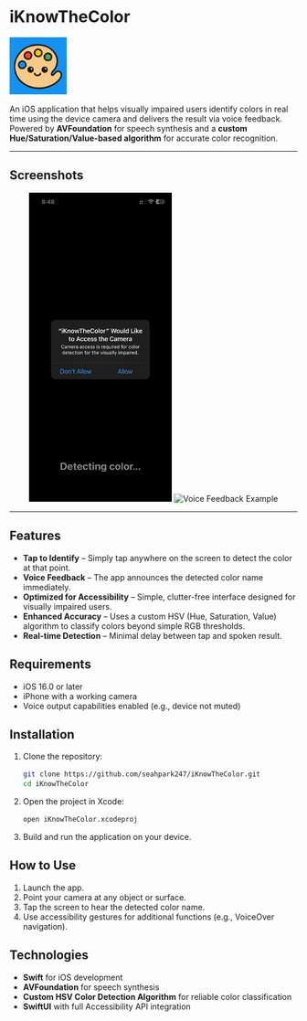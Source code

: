 # iKnowTheColor

<img src="./images/app_icon.png" height="100" alt="App Icon">

An iOS application that helps visually impaired users identify colors in real time using the device camera and delivers the result via voice feedback.  
Powered by **AVFoundation** for speech synthesis and a **custom Hue/Saturation/Value-based algorithm** for accurate color recognition.

---

## Screenshots

<p align="center">
  <img src="./images/main_screenshot.PNG" alt="Main Screen" width="250">
  <img src="./images/main_screenshot2.PNG" alt="Voice Feedback Example" width="250">
</p>

---

## Features

* **Tap to Identify** – Simply tap anywhere on the screen to detect the color at that point.
* **Voice Feedback** – The app announces the detected color name immediately.
* **Optimized for Accessibility** – Simple, clutter-free interface designed for visually impaired users.
* **Enhanced Accuracy** – Uses a custom HSV (Hue, Saturation, Value) algorithm to classify colors beyond simple RGB thresholds.
* **Real-time Detection** – Minimal delay between tap and spoken result.

## Requirements

* iOS 16.0 or later
* iPhone with a working camera
* Voice output capabilities enabled (e.g., device not muted)

## Installation

1. Clone the repository:
   ```bash
   git clone https://github.com/seahpark247/iKnowTheColor.git
   cd iKnowTheColor
2. Open the project in Xcode:
   ```bash
   open iKnowTheColor.xcodeproj
3. Build and run the application on your device.

## How to Use
1. Launch the app.
2. Point your camera at any object or surface.
3. Tap the screen to hear the detected color name.
4. Use accessibility gestures for additional functions (e.g., VoiceOver navigation).

## Technologies
* **Swift** for iOS development
* **AVFoundation** for speech synthesis
* **Custom HSV Color Detection Algorithm** for reliable color classification
* **SwiftUI** with full Accessibility API integration
